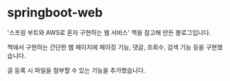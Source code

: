 # springboot-web

'스프링 부트와 AWS로 혼자 구현하는 웹 서비스' 책을 참고해 만든 블로그입니다.

책에서 구현하는 간단한 웹 페이지에 페이징 기능, 댓글, 조회수, 검색 기능 등을 구현했습니다.

글 등록 시 파일을 첨부할 수 있는 기능을 추가했습니다.
